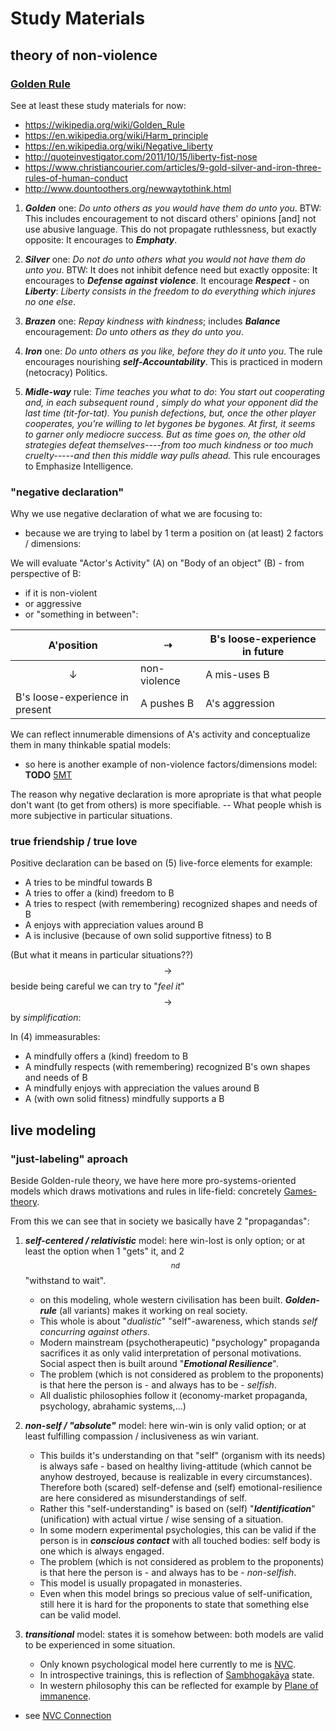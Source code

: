 # Study Materials

## theory of non-violence

### [Golden Rule](https://en.wikipedia.org/wiki/Golden_Rule)

See at least these study materials for now:
- https://wikipedia.org/wiki/Golden_Rule
- https://en.wikipedia.org/wiki/Harm_principle
- https://en.wikipedia.org/wiki/Negative_liberty
- http://quoteinvestigator.com/2011/10/15/liberty-fist-nose
- https://www.christiancourier.com/articles/9-gold-silver-and-iron-three-rules-of-human-conduct
- http://www.dountoothers.org/newwaytothink.html

1. ***Golden*** one: *Do unto others as you would have them do unto you*. BTW: This includes encouragement to not discard others' opinions [and] not use abusive language. This do not propagate ruthlessness, but exactly opposite: It encourages to ***Emphaty***.

2. ***Silver*** one: *Do not do unto others what you would not have them do unto you*. BTW: It does not inhibit defence need but exactly opposite: It encourages to ***Defense against violence***. It encourage ***Respect*** - on ***Liberty***: *Liberty consists in the freedom to do everything which injures no one else*.

3. ***Brazen*** one: *Repay kindness with kindness*; includes ***Balance*** encouragement: *Do unto others as they do unto you*.

4. ***Iron*** one: *Do unto others as you like, before they do it unto you*. The rule encourages nourishing ***self-Accountability***. This is practiced in modern (netocracy) Politics.

5. ***Midle-way*** rule: *Time teaches you what to do*: *You start out cooperating and, in each subsequent round , simply do what your opponent did the last time (tit-for-tat). You punish defections, but, once the other player cooperates, you’re willing to let bygones be bygones. At first, it seems to garner only mediocre success. But as time goes on, the other old strategies defeat themselves----from too much kindness or too much cruelty-----and then this middle way pulls ahead.* This rule encourages to Emphasize Intelligence.

### "negative declaration"
Why we use negative declaration of what we are focusing to:

- because we are trying to label by 1 term a position on (at least) 2 factors / dimensions:

We will evaluate "Actor's Activity" (A) on "Body of an object" (B) - from perspective of B:

- if it is non-violent
- or aggressive
- or "something in between":

| A'position | $$\dashrightarrow$$ | B's loose-experience in future |
| --- | --- | --- |
| $$\downarrow$$ | non-violence | A mis-uses B |
| B's loose-experience in present | A pushes B | A's aggression |

We can reflect innumerable dimensions of A's activity and conceptualize them in many thinkable spatial models:

- so here is another example of non-violence factors/dimensions model: **TODO** [5MT](http://plumvillage.org/mindfulness-practice/the-5-mindfulness-trainings)

The reason why negative declaration is more apropriate is that what people don't want (to get from others) is more specifiable. -- What people whish is more subjective in particular situations.

### true friendship / true love
Positive declaration can be based on (5) live-force elements for example:

- A tries to be mindful towards B
- A tries to offer a (kind) freedom to B
- A tries to respect (with remembering) recognized shapes and needs of B
- A enjoys with appreciation values around B
- A is inclusive (because of own solid supportive fitness) to B

(But what it means in particular situations??)
$$\rightarrow$$ beside being careful we can try to "*feel it*" $$\rightarrow$$ by *simplification*:

In (4) immeasurables:
- A mindfully offers a (kind) freedom to B
- A mindfully respects (with remembering) recognized B's own shapes and needs of B
- A mindfully enjoys with appreciation the values around B
- A (with own solid fitness) mindfully supports a B


## live modeling
### "just-labeling" aproach

Beside Golden-rule theory, we have here more pro-systems-oriented models which draws motivations and rules in life-field: concretely [Games-theory](https://en.wikipedia.org/wiki/Game_theory).

From this we can see that in society we basically have 2 "propagandas":

1. ***self-centered / relativistic*** model: here win-lost is only option; or at least the option when 1 "gets" it, and 2$$^{nd}$$ "withstand to wait". 
   - on this modeling, whole western civilisation has been built. ***Golden-rule*** (all variants) makes it working on real society.
   - This whole is about "*dualistic*" "self"-awareness, which stands  *self concurring against others*.
   - Modern mainstream (psychotherapeutic) "psychology" propaganda sacrifices it as only valid interpretation of personal motivations. Social aspect then is built around "***Emotional Resilience***".
   - The problem (which is not considered as problem to the proponents) is that here the person is - and always has to be - *selfish*.
   - All dualistic philosophies follow it (economy-market propaganda, psychology, abrahamic systems,...)

2. ***non-self / "absolute"*** model: here win-win is only valid option; or at least fulfilling compassion / inclusiveness as win variant.
   - This builds it's understanding on that "self" (organism with its needs) is always safe - based on healthy living-attitude (which cannot be anyhow destroyed, because is realizable in every circumstances). Therefore both (scared) self-defense and (self) emotional-resilience are here considered as misunderstandings of self.
   - Rather this "self-understanding" is based on (self) "***Identification***" (unification) with actual virtue / wise sensing of a situation.
   - In some modern experimental psychologies, this can be valid if the person is in ***conscious contact*** with all touched bodies: self body is one which is always engaged.
   - The problem (which is not considered as problem to the proponents) is that here the person is - and always has to be - *non-selfish*.
   - This model is usually propagated in monasteries.
   - Even when this model brings so precious value of self-unification, still here it is hard for the proponents to state that something else can be valid model.

3. ***transitional*** model: states it is somehow between: both models are valid to be experienced in some situation.
   - Only known psychological model here currently to me is [NVC](cnvc.org).
   - In introspective trainings, this is reflection of [Sambhogakāya](https://en.wikipedia.org/wiki/Sambhogakāya) state.
   - In western philosophy this can be reflected for example by [Plane of immanence](https://en.wikipedia.org/wiki/Plane_of_immanence).


- see [NVC Connection](http://en.nvcwiki.com/index.php/Underlying_Concepts_of_Compassionate_Communication)
